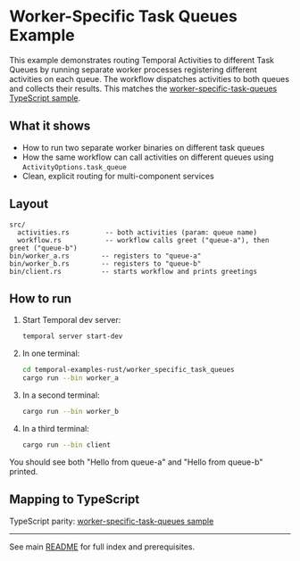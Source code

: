 # Worker-Specific Task Queues Example

This example demonstrates routing Temporal Activities to different Task Queues by running separate worker processes registering different activities on each queue. The workflow dispatches activities to both queues and collects their results. This matches the [worker-specific-task-queues TypeScript sample](https://github.com/temporalio/samples-typescript/tree/main/worker-specific-task-queues).

## What it shows

* How to run two separate worker binaries on different task queues
* How the same workflow can call activities on different queues using `ActivityOptions.task_queue`
* Clean, explicit routing for multi-component services

## Layout

    src/
      activities.rs         -- both activities (param: queue name)
      workflow.rs           -- workflow calls greet ("queue-a"), then greet ("queue-b")
    bin/worker_a.rs        -- registers to "queue-a"
    bin/worker_b.rs        -- registers to "queue-b"
    bin/client.rs          -- starts workflow and prints greetings

## How to run

1. Start Temporal dev server:
   ```sh
   temporal server start-dev
   ```
2. In one terminal:
   ```sh
   cd temporal-examples-rust/worker_specific_task_queues
   cargo run --bin worker_a
   ```
3. In a second terminal:
   ```sh
   cargo run --bin worker_b
   ```
4. In a third terminal:
   ```sh
   cargo run --bin client
   ```

You should see both "Hello from queue-a" and "Hello from queue-b" printed.

## Mapping to TypeScript

TypeScript parity: [worker-specific-task-queues sample](https://github.com/temporalio/samples-typescript/tree/main/worker-specific-task-queues)

---
See main [README](../../README.md) for full index and prerequisites.
